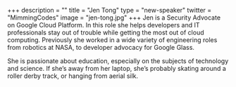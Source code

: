 +++
description = ""
title = "Jen Tong"
type = "new-speaker"
twitter = "MimmingCodes"
image = "jen-tong.jpg"
+++
Jen is a Security Advocate on Google Cloud Platform. In this role she helps developers and IT professionals stay out of trouble while getting the most out of cloud computing. Previously she worked in a wide variety of engineering roles from robotics at NASA, to developer advocacy for Google Glass.

She is passionate about education, especially on the subjects of technology and science. If she’s away from her laptop, she’s probably skating around a roller derby track, or hanging from aerial silk.